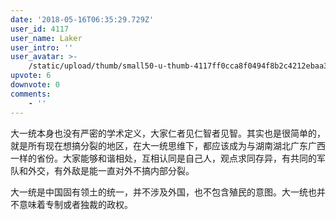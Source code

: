 ```yaml
---
date: '2018-05-16T06:35:29.729Z'
user_id: 4117
user_name: Laker
user_intro: ''
user_avatar: >-
    /static/upload/thumb/small50-u-thumb-4117ff0cca8f0494f8b2c4212ebaa30a45cba2080662.png
upvote: 6
downvote: 0
comments:
    - ''
---
```


大一统本身也没有严密的学术定义，大家仁者见仁智者见智。其实也是很简单的，就是所有现在想搞分裂的地区，在大一统思维下，都应该成为与湖南湖北广东广西一样的省份。大家能够和谐相处，互相认同是自己人，观点求同存异，有共同的军队和外交，有外敌是能一直对外不搞内部分裂。

大一统是中国固有领土的统一，并不涉及外国，也不包含殖民的意图。大一统也并不意味着专制或者独裁的政权。

